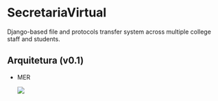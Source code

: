 # SecretariaVirtual
Django-based file and protocols transfer system across multiple college staff and students.

## Arquitetura (v0.1)

* MER

  ![](https://i.imgur.com/rotiFsL.jpg)
